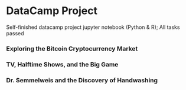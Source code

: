 # DataCamp Project
Self-finished datacamp project jupyter notebook (Python &amp; R); All tasks passed

### Exploring the Bitcoin Cryptocurrency Market

### TV, Halftime Shows, and the Big Game

### Dr. Semmelweis and the Discovery of Handwashing
